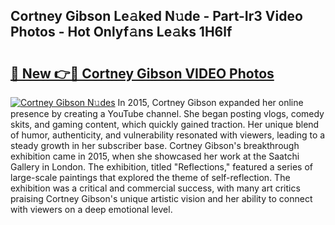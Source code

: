 ## Cortney Gibson Le𝚊ked N𝚞de - Part-Ir3 Video Photos - Hot Onlyf𝚊ns Le𝚊ks 1H6lf

# <h2><a href="http://ab47600.deff.icu/?id=Cortney+Gibson">🔗 New 👉🔴 Cortney Gibson VIDEO Photos</a></h2>

[![Cortney Gibson N𝚞des](https://i.imgur.com/rIISA9y.gif)](http://ab47600.deff.icu/?id=Cortney+Gibson)
In 2015, Cortney Gibson expanded her online presence by creating a YouTube channel. She began posting vlogs, comedy skits, and gaming content, which quickly gained traction. Her unique blend of humor, authenticity, and vulnerability resonated with viewers, leading to a steady growth in her subscriber base. Cortney Gibson's breakthrough exhibition came in 2015, when she showcased her work at the Saatchi Gallery in London. The exhibition, titled "Reflections," featured a series of large-scale paintings that explored the theme of self-reflection. The exhibition was a critical and commercial success, with many art critics praising Cortney Gibson's unique artistic vision and her ability to connect with viewers on a deep emotional level.

